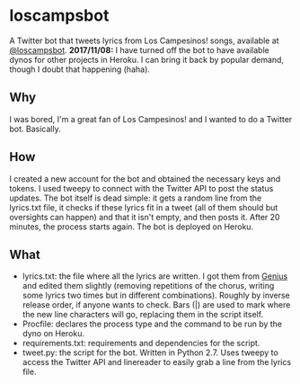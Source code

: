 # loscampsbot
A Twitter bot that tweets lyrics from Los Campesinos! songs, available at [@loscampsbot](https://twitter.com/loscampsbot).
**2017/11/08:** I have turned off the bot to have available dynos for other projects in Heroku. I can bring it back by popular demand, though I doubt that happening (haha).

## Why
I was bored, I'm a great fan of Los Campesinos! and I wanted to do a Twitter bot. Basically.

## How
I created a new account for the bot and obtained the necessary keys and tokens. I used tweepy to connect with the Twitter API to post the status updates. The bot itself is dead simple: it gets a random line from the lyrics.txt file, it checks if these lyrics fit in a tweet (all of them should but oversights can happen) and that it isn't empty, and then posts it. After 20 minutes, the process starts again. The bot is deployed on Heroku.

## What

- lyrics.txt: the file where all the lyrics are written. I got them from [Genius](https://genius.com/artists/Los-campesinos) and edited them slightly (removing repetitions of the chorus, writing some lyrics two times but in different combinations). Roughly by inverse release order, if anyone wants to check. Bars (|) are used to mark where the new line characters will go, replacing them in the script itself.
- Procfile: declares the process type and the command to be run by the dyno on Heroku.
- requirements.txt: requirements and dependencies for the script.
- tweet.py: the script for the bot. Written in Python 2.7. Uses tweepy to access the Twitter API and linereader to easily grab a line from the lyrics file.
